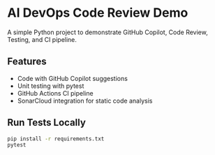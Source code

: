 # AI DevOps Code Review Demo

A simple Python project to demonstrate GitHub Copilot, Code Review, Testing, and CI pipeline.

## Features

- Code with GitHub Copilot suggestions
- Unit testing with pytest
- GitHub Actions CI pipeline
- SonarCloud integration for static code analysis

## Run Tests Locally

```bash
pip install -r requirements.txt
pytest
```